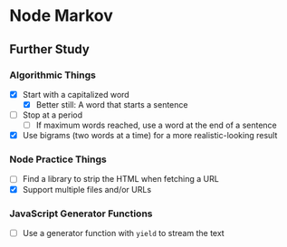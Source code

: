 Node Markov
===========

Further Study
-------------

### Algorithmic Things

- [x] Start with a capitalized word
  - [x] Better still:  A word that starts a sentence
- [ ] Stop at a period
  - [ ] If maximum words reached, use a word at the end of a sentence
- [x] Use bigrams (two words at a time) for a more realistic-looking result

### Node Practice Things

- [ ] Find a library to strip the HTML when fetching a URL
- [x] Support multiple files and/or URLs

### JavaScript Generator Functions

- [ ] Use a generator function with `yield` to stream the text